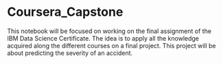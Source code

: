 # Coursera_Capstone

This notebook will be focused on working on the final assignment of the IBM Data Science Certificate. The idea is to apply all the knowledge acquired along the different courses on a final project. This project will be about predicting the severity of an accident.
